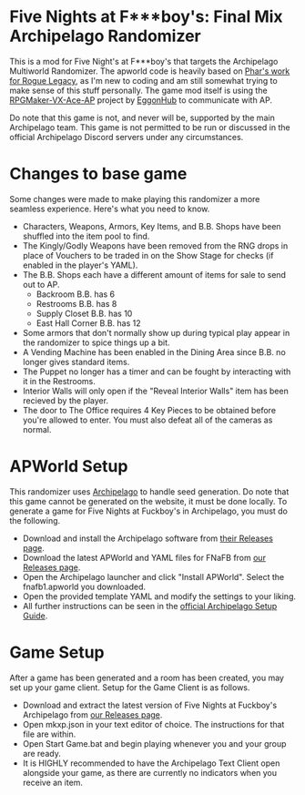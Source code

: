 # Five Nights at F***boy's: Final Mix Archipelago Randomizer
 This is a mod for Five Night's at F***boy's that targets the Archipelago Multiworld Randomizer.
 The apworld code is heavily based on [Phar's work for Rogue Legacy](https://github.com/ArchipelagoMW/Archipelago/tree/main/worlds/rogue_legacy), as I'm new to coding and am still somewhat trying to make sense of this stuff personally.
 The game mod itself is using the [RPGMaker-VX-Ace-AP](https://github.com/EggonHub/RPGMaker-VX-Ace-AP) project by [EggonHub](https://github.com/EggonHub) to communicate with AP.

 Do note that this game is not, and never will be, supported by the main Archipelago team.
 This game is not permitted to be run or discussed in the official Archipelago Discord servers under any circumstances.

# Changes to base game
 Some changes were made to make playing this randomizer a more seamless experience. Here's what you need to know.
 - Characters, Weapons, Armors, Key Items, and B.B. Shops have been shuffled into the item pool to find.
 - The Kingly/Godly Weapons have been removed from the RNG drops in place of Vouchers to be traded in on the Show Stage for checks (if enabled in the player's YAML).
 - The B.B. Shops each have a different amount of items for sale to send out to AP.
     - Backroom B.B. has 6
     - Restrooms B.B. has 8
     - Supply Closet B.B. has 10
     - East Hall Corner B.B. has 12
 - Some armors that don't normally show up during typical play appear in the randomizer to spice things up a bit.
 - A Vending Machine has been enabled in the Dining Area since B.B. no longer gives standard items.
 - The Puppet no longer has a timer and can be fought by interacting with it in the Restrooms.
 - Interior Walls will only open if the "Reveal Interior Walls" item has been recieved by the player.
 - The door to The Office requires 4 Key Pieces to be obtained before you're allowed to enter. You must also defeat all of the cameras as normal.

# APWorld Setup
 This randomizer uses [Archipelago](https://github.com/ArchipelagoMW/Archipelago) to handle seed generation.
 Do note that this game cannot be generated on the website, it must be done locally.
 To generate a game for Five Nights at Fuckboy's in Archipelago, you must do the following.
 - Download and install the Archipelago software from [their Releases page](https://github.com/ArchipelagoMW/Archipelago/releases/tag/0.5.0).
 - Download the latest APWorld and YAML files for FNaFB from [our Releases page](https://github.com/Scrungip/FNaFBAP/releases).
 - Open the Archipelago launcher and click "Install APWorld". Select the fnafb1.apworld you downloaded.
 - Open the provided template YAML and modify the settings to your liking.
 - All further instructions can be seen in the [official Archipelago Setup Guide](https://archipelago.gg/tutorial/Archipelago/setup/en#on-your-local-installation).

# Game Setup
 After a game has been generated and a room has been created, you may set up your game client.
 Setup for the Game Client is as follows.
 - Download and extract the latest version of Five Nights at Fuckboy's Archipelago from [our Releases page](https://github.com/Scrungip/FNaFBAP/releases).
 - Open mkxp.json in your text editor of choice. The instructions for that file are within.
 - Open Start Game.bat and begin playing whenever you and your group are ready.
 - It is HIGHLY recommended to have the Archipelago Text Client open alongside your game, as there are currently no indicators when you receive an item.

